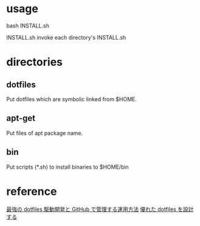 # usage
bash INSTALL.sh

INSTALL.sh invoke each directory's INSTALL.sh

# directories
## dotfiles
Put dotfiles which are symbolic linked from $HOME.

## apt-get
Put files of apt package name.

## bin
Put scripts (*.sh) to install binaries to $HOME/bin

# reference
[最強の dotfiles 駆動開発と GitHub で管理する運用方法](http://qiita.com/b4b4r07/items/b70178e021bef12cd4a2)
[優れた dotfiles を設計する](http://tellme.tokyo/post/2015/07/16/dotfiles/)

